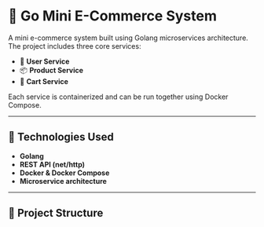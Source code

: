 # 🛒 Go Mini E-Commerce System

A mini e-commerce system built using Golang microservices architecture. The project includes three core services:

- 👤 **User Service**
- 📦 **Product Service**
- 🛒 **Cart Service**

Each service is containerized and can be run together using Docker Compose.

---

## 🚀 Technologies Used

- **Golang**
- **REST API (net/http)**
- **Docker & Docker Compose**
- **Microservice architecture**

---

## 🧱 Project Structure

